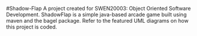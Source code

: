 #Shadow-Flap
A project created for SWEN20003: Object Oriented Software Development.
ShadowFlap is a simple java-based arcade game built using maven and the bagel package.
Refer to the featured UML diagrams on how this project is coded.
